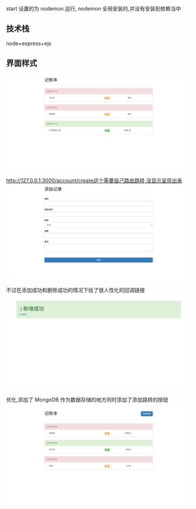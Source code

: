 start 设置的为 nodemon 运行, nodemon 全局安装的,并没有安装到依赖当中

## 技术栈

node+express+ejs

## 界面样式

![alt text](assets/README/image.png)

http://127.0.0.1:3000/account/create这个需要自己路由跳转,没显示呈现出来
![alt text](assets/README/image-1.png)

不过在添加成功和删除成功的情况下给了很人性化的回调链接
![alt text](assets/README/image-2.png)

优化,添加了 MongoDB 作为数据存储的地方同时添加了添加跳转的按钮

![alt text](assets/README/image-3.png)
